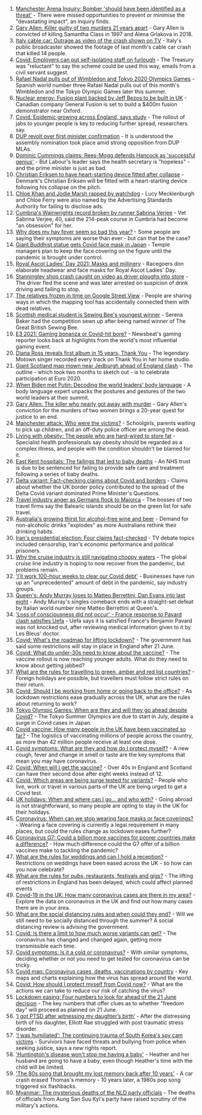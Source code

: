 1. [Manchester Arena Inquiry: Bomber 'should have been identified as a threat'](https://www.bbc.co.uk/news/uk-england-manchester-57511079) - There were missed opportunities to prevent or minimise the "devastating impact", an inquiry finds.
2. [Gary Allen: Killer guilty of two murders 21 years apart](https://www.bbc.co.uk/news/uk-england-57481459) - Gary Allen is convicted of killing Samantha Class in 1997 and Alena Grlakova in 2018.
3. [Italy cable car: Outrage as video of the crash shown on TV](https://www.bbc.co.uk/news/world-europe-57510661) - Italy's public broadcaster showed the footage of last month's cable car crash that killed 14 people.
4. [Covid: Employers can put self-isolating staff on furlough](https://www.bbc.co.uk/news/business-57515232) - The Treasury was "reluctant" to say the scheme could be used this way, emails from a civil servant suggest.
5. [Rafael Nadal pulls out of Wimbledon and Tokyo 2020 Olympics Games](https://www.bbc.co.uk/sport/tennis/57514145) - Spanish world number three Rafael Nadal pulls out of this month's Wimbledon and the Tokyo Olympic Games later this summer.
6. [Nuclear energy: Fusion plant backed by Jeff Bezos to be built in UK](https://www.bbc.co.uk/news/science-environment-57512229) - Canadian company General Fusion is set to build a $400m fusion demonstrator near Oxford.
7. [Covid: Epidemic growing across England, says study](https://www.bbc.co.uk/news/health-57504172) - The rollout of jabs to younger people is key to reducing further spread, researchers say.
8. [DUP revolt over first minister confirmation](https://www.bbc.co.uk/news/uk-northern-ireland-57507176) - It is understood the assembly nomination took place amid strong opposition from DUP MLAs.
9. [Dominic Cummings claims: Rees-Mogg defends Hancock as 'successful genius'](https://www.bbc.co.uk/news/uk-politics-57513415) - But Labour's leader says the health secretary is "hopeless" - and the prime minister is just as bad.
10. [Christian Eriksen to have heart-starting device fitted after collapse](https://www.bbc.co.uk/sport/football/57508250) - Denmark's Christian Eriksen will be fitted with a heart-starting device following his collapse on the pitch.
11. [Chloe Khan and Jodie Marsh rapped by watchdog](https://www.bbc.co.uk/news/technology-57467777) - Lucy Mecklenburgh and Chloe Ferry were also named by the Advertising Standards Authority for failing to disclose ads.
12. [Cumbria's Wainwrights record broken by runner Sabrina Verjee](https://www.bbc.co.uk/news/uk-england-cumbria-57509297) - Vet Sabrina Verjee, 40, said the 214-peak course in Cumbria had become "an obsession" for her.
13. [Why does my hay fever seem so bad this year?](https://www.bbc.co.uk/news/newsbeat-57484580) - Some people are saying their symptoms are worse than ever - but can that be the case?
14. [Giant Buddhist statue gets Covid face mask in Japan](https://www.bbc.co.uk/news/world-asia-57511335) - Temple managers plan to keep the face covering on the figure until the pandemic is brought under control.
15. [Royal Ascot Ladies' Day 2021: Masks and millinery](https://www.bbc.co.uk/news/uk-england-berkshire-57509749) - Racegoers don elaborate headwear and face masks for Royal Ascot Ladies' Day.
16. [Stanningley shop crash caught on video as driver ploughs into store](https://www.bbc.co.uk/news/uk-england-leeds-57514223) - The driver fled the scene and was later arrested on suspicion of drink driving and failing to stop.
17. [The relatives frozen in time on Google Street View](https://www.bbc.co.uk/news/technology-57511055) - People are sharing ways in which the mapping tool has accidentally connected them with dead relatives.
18. [Scottish medical student is Sewing Bee's youngest winner](https://www.bbc.co.uk/news/uk-scotland-glasgow-west-57505318) - Serena Baker had the competition sewn up after being named winner of The Great British Sewing Bee.
19. [E3 2021: Gaming bonanza or Covid-hit bore?](https://www.bbc.co.uk/news/newsbeat-57503143) - Newsbeat's gaming reporter looks back at highlights from the world's most influential gaming event.
20. [Diana Ross reveals first album in 15 years, Thank You](https://www.bbc.co.uk/news/entertainment-arts-57510065) - The legendary Motown singer recorded every track on Thank You in her home studio.
21. [Giant Scotland map mown near Jedburgh ahead of England clash](https://www.bbc.co.uk/news/uk-scotland-south-scotland-57510477) - The outline - which took two months to sketch out - is to celebrate participation at Euro 2020.
22. [When Biden met Putin: Decoding the world leaders' body language](https://www.bbc.co.uk/news/world-us-canada-57498906) - A body language expert unpacks the postures and gestures of the two world leaders at their summit.
23. [Gary Allen: The killer who nearly got away with murder](https://www.bbc.co.uk/news/uk-england-57331321) - Gary Allen's conviction for the murders of two women brings a 20-year quest for justice to an end.
24. [Manchester attack: Who were the victims?](https://www.bbc.co.uk/news/uk-40012738) - Schoolgirls, parents waiting to pick up children, and an off-duty police officer are among the dead.
25. [Living with obesity: The people who are hard-wired to store fat](https://www.bbc.co.uk/news/uk-57419041) - Specialist health professionals say obesity should be regarded as a complex illness, and people with the condition shouldn't be blamed for it.
26. [East Kent hospitals: The failings that led to baby deaths](https://www.bbc.co.uk/news/uk-57497935) - An NHS trust is due to be sentenced for failing to provide safe care and treatment following a series of baby deaths.
27. [Delta variant: Fact-checking claims about Covid and borders](https://www.bbc.co.uk/news/57500637) - Claims about whether the UK border policy contributed to the spread of the Delta Covid variant dominated Prime Minister's Questions.
28. [Travel industry anger as Germans flock to Majorca](https://www.bbc.co.uk/news/business-57504082) - The bosses of two travel firms say the Balearic islands should be on the green list for safe travel.
29. [Australia's growing thirst for alcohol-free wine and beer](https://www.bbc.co.uk/news/world-australia-57408829) - Demand for non-alcoholic drinks "explodes" as more Australians rethink their drinking habits.
30. [Iran's presidential election: Four claims fact-checked](https://www.bbc.co.uk/news/57485108) - TV debate topics included censorship, Iran's economic performance and political prisoners.
31. [Why the cruise industry is still navigating choppy waters](https://www.bbc.co.uk/news/business-57482017) - The global cruise line industry is hoping to now recover from the pandemic, but problems remain.
32. ['I'll work 100-hour weeks to clear our Covid debt'](https://www.bbc.co.uk/news/business-57489197) - Businesses have run up an "unprecedented" amount of debt in the pandemic, say industry groups.
33. [Queen's: Andy Murray loses to Matteo Berrettini, Dan Evans into last eight](https://www.bbc.co.uk/sport/tennis/57515622) - Andy Murray's singles comeback ends with a straight-set defeat by Italian world number nine Matteo Berrettini at Queen's.
34. ['Loss of consciousness did not occur' - France response to Pavard clash satisfies Uefa](https://www.bbc.co.uk/sport/football/57512803) - Uefa says it is satisfied France's Benjamin Pavard was not knocked out, after reviewing medical information given to it by Les Bleus' doctor.
35. [Covid: What's the roadmap for lifting lockdown?](https://www.bbc.co.uk/news/explainers-52530518) - The government has said some restrictions will stay in place in England after 21 June.
36. [Covid: What do under-30s need to know about the vaccine?](https://www.bbc.co.uk/news/health-57273875) - The vaccine rollout is now reaching younger adults. What do they need to know about getting jabbed?
37. [What are the rules for travelling to green, amber and red list countries?](https://www.bbc.co.uk/news/explainers-52544307) - Foreign holidays are possible, but travellers must follow strict rules on their return.
38. [Covid: Should I be working from home or going back to the office?](https://www.bbc.co.uk/news/business-52567567) - As lockdown restrictions ease gradually across the UK, what are the rules about returning to work?
39. [Tokyo Olympic Games: When are they and will they go ahead despite Covid?](https://www.bbc.co.uk/news/world-asia-57240044) - The Tokyo Summer Olympics are due to start in July, despite a surge in Covid cases in Japan.
40. [Covid vaccine: How many people in the UK have been vaccinated so far?](https://www.bbc.co.uk/news/health-55274833) - The logistics of vaccinating millions of people across the country, as more than 42 million people receive at least one dose.
41. [Covid symptoms: What are they and how do I protect myself?](https://www.bbc.co.uk/news/health-51048366) - A new cough, fever and change in smell or taste are the key symptoms that mean you may have coronavirus.
42. [Covid: When will I get the vaccine?](https://www.bbc.co.uk/news/health-55045639) - Over 40s in England and Scotland can have their second dose after eight weeks instead of 12.
43. [Covid: Which areas are being surge tested for variants?](https://www.bbc.co.uk/news/explainers-54872039) - People who live, work or travel in various parts of the UK are being urged to get a Covid test.
44. [UK holidays: When and where can I go... and who with?](https://www.bbc.co.uk/news/explainers-52646738) - Going abroad is not straightforward, so many people are opting to stay in the UK for their holidays.
45. [Coronavirus: When can we stop wearing face masks or face coverings?](https://www.bbc.co.uk/news/health-51205344) - Wearing a face covering is currently a legal requirement in many places, but could the rules change as lockdown eases further?
46. [Coronavirus G7: Could a billion more vaccines for poorer countries make a difference?](https://www.bbc.co.uk/news/57427877) - How much difference could the G7 offer of a billion vaccines make to tackling the pandemic?
47. [What are the rules for weddings and can I hold a reception?](https://www.bbc.co.uk/news/explainers-52811509) - Restrictions on weddings have been eased across the UK - so how can you now celebrate?
48. [What are the rules for pubs, restaurants, festivals and gigs?](https://www.bbc.co.uk/news/business-52977388) - The lifting of restrictions in England has been delayed, which could affect planned events
49. [Covid-19 in the UK: How many coronavirus cases are there in my area?](https://www.bbc.co.uk/news/uk-51768274) - Explore the data on coronavirus in the UK and find out how many cases there are in your area.
50. [What are the social distancing rules and when could they end?](https://www.bbc.co.uk/news/uk-51506729) - Will we still need to be socially distanced through the summer? A social distancing review is advising the government.
51. [Covid: Is there a limit to how much worse variants can get?](https://www.bbc.co.uk/news/health-57431420) - The coronavirus has changed and changed again, getting more transmissible each time.
52. [Covid symptoms: Is it a cold or coronavirus?](https://www.bbc.co.uk/news/health-54145299) - With similar symptoms, deciding whether or not you need to get tested for coronavirus can be tricky.
53. [Covid map: Coronavirus cases, deaths, vaccinations by country](https://www.bbc.co.uk/news/world-51235105) - Key maps and charts explaining how the virus has spread around the world.
54. [Covid: How should I protect myself from Covid now?](https://www.bbc.co.uk/news/health-57087517) - What are the actions we can take to reduce our risk of catching the virus?
55. [Lockdown easing: Four numbers to look for ahead of the 21 June decision](https://www.bbc.co.uk/news/57403888) - The key numbers that offer clues as to whether "freedom day" will proceed as planned on 21 June.
56. [‘I got PTSD after witnessing my daughter’s birth’](https://www.bbc.co.uk/news/stories-57442294) - After the distressing birth of his daughter, Elliott Rae struggled with post traumatic stress disorder.
57. ['I was humiliated': The continuing trauma of South Korea's spy cam victims](https://www.bbc.co.uk/news/world-asia-57493020) - Survivors have faced threats and bullying from police when seeking justice, says a new rights report.
58. ['Huntington's disease won't stop me having a baby'](https://www.bbc.co.uk/news/stories-57430859) - Heather and her husband are going to have a baby, even though Heather's time with the child will be limited.
59. ['The 80s song that brought my lost memory back after 10 years'](https://www.bbc.co.uk/news/disability-50478524) - A car crash erased Thomas's memory - 10 years later, a 1980s pop song triggered six flashbacks.
60. [Myanmar: The mysterious deaths of the NLD party officials](https://www.bbc.co.uk/news/world-asia-57380237) - The deaths of officials from Aung San Suu Kyi's party have raised scrutiny of the military's actions.
